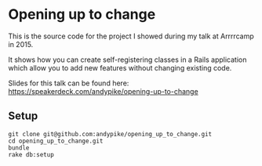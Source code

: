 # Opening up to change

This is the source code for the project I showed during my talk at Arrrrcamp in
2015.

It shows how you can create self-registering classes in a Rails application
which allow you to add new features without changing existing code.

Slides for this talk can be found here: https://speakerdeck.com/andypike/opening-up-to-change

## Setup

```
git clone git@github.com:andypike/opening_up_to_change.git
cd opening_up_to_change.git
bundle
rake db:setup
```
